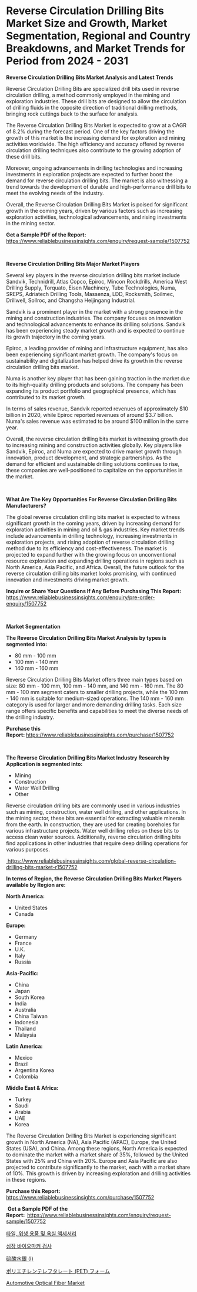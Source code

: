 <p><h1>Reverse Circulation Drilling Bits Market Size and Growth, Market Segmentation, Regional and Country Breakdowns, and Market Trends for Period from 2024 -  2031</h1></p><p><strong>Reverse Circulation Drilling Bits Market Analysis and Latest Trends</strong></p>
<p><p>Reverse Circulation Drilling Bits are specialized drill bits used in reverse circulation drilling, a method commonly employed in the mining and exploration industries. These drill bits are designed to allow the circulation of drilling fluids in the opposite direction of traditional drilling methods, bringing rock cuttings back to the surface for analysis.</p><p>The Reverse Circulation Drilling Bits Market is expected to grow at a CAGR of 8.2% during the forecast period. One of the key factors driving the growth of this market is the increasing demand for exploration and mining activities worldwide. The high efficiency and accuracy offered by reverse circulation drilling techniques also contribute to the growing adoption of these drill bits.</p><p>Moreover, ongoing advancements in drilling technologies and increasing investments in exploration projects are expected to further boost the demand for reverse circulation drilling bits. The market is also witnessing a trend towards the development of durable and high-performance drill bits to meet the evolving needs of the industry.</p><p>Overall, the Reverse Circulation Drilling Bits Market is poised for significant growth in the coming years, driven by various factors such as increasing exploration activities, technological advancements, and rising investments in the mining sector.</p></p>
<p><strong>Get a Sample PDF of the Report:&nbsp;</strong> <a href="https://www.reliablebusinessinsights.com/enquiry/request-sample/1507752">https://www.reliablebusinessinsights.com/enquiry/request-sample/1507752</a></p>
<p>&nbsp;</p>
<p><strong>Reverse Circulation Drilling Bits Major Market Players</strong></p>
<p><p>Several key players in the reverse circulation drilling bits market include Sandvik, Technidrill, Atlas Copco, Epiroc, Mincon Rockdrills, America West Drilling Supply, Torquato, Eisen Machinery, Tube Technologies, Numa, SREPS, Adriatech Drilling Tools, Massenza, LDD, Rocksmith, Soilmec, Drillwell, Sollroc, and Changsha Heijingang Industrial.</p><p>Sandvik is a prominent player in the market with a strong presence in the mining and construction industries. The company focuses on innovation and technological advancements to enhance its drilling solutions. Sandvik has been experiencing steady market growth and is expected to continue its growth trajectory in the coming years.</p><p>Epiroc, a leading provider of mining and infrastructure equipment, has also been experiencing significant market growth. The company's focus on sustainability and digitalization has helped drive its growth in the reverse circulation drilling bits market.</p><p>Numa is another key player that has been gaining traction in the market due to its high-quality drilling products and solutions. The company has been expanding its product portfolio and geographical presence, which has contributed to its market growth.</p><p>In terms of sales revenue, Sandvik reported revenues of approximately $10 billion in 2020, while Epiroc reported revenues of around $3.7 billion. Numa's sales revenue was estimated to be around $100 million in the same year.</p><p>Overall, the reverse circulation drilling bits market is witnessing growth due to increasing mining and construction activities globally. Key players like Sandvik, Epiroc, and Numa are expected to drive market growth through innovation, product development, and strategic partnerships. As the demand for efficient and sustainable drilling solutions continues to rise, these companies are well-positioned to capitalize on the opportunities in the market.</p></p>
<p>&nbsp;</p>
<p><strong>What Are The Key Opportunities For Reverse Circulation Drilling Bits Manufacturers?</strong></p>
<p><p>The global reverse circulation drilling bits market is expected to witness significant growth in the coming years, driven by increasing demand for exploration activities in mining and oil & gas industries. Key market trends include advancements in drilling technology, increasing investments in exploration projects, and rising adoption of reverse circulation drilling method due to its efficiency and cost-effectiveness. The market is projected to expand further with the growing focus on unconventional resource exploration and expanding drilling operations in regions such as North America, Asia Pacific, and Africa. Overall, the future outlook for the reverse circulation drilling bits market looks promising, with continued innovation and investments driving market growth.</p></p>
<p><strong>Inquire or Share Your Questions If Any Before Purchasing This Report:</strong> <a href="https://www.reliablebusinessinsights.com/enquiry/pre-order-enquiry/1507752">https://www.reliablebusinessinsights.com/enquiry/pre-order-enquiry/1507752</a></p>
<p>&nbsp;</p>
<p><strong>Market Segmentation</strong></p>
<p><strong>The Reverse Circulation Drilling Bits Market Analysis by types is segmented into:</strong></p>
<p><ul><li>80 mm - 100 mm</li><li>100 mm - 140 mm</li><li>140 mm - 160 mm</li></ul></p>
<p><p>Reverse Circulation Drilling Bits Market offers three main types based on size: 80 mm - 100 mm, 100 mm - 140 mm, and 140 mm - 160 mm. The 80 mm - 100 mm segment caters to smaller drilling projects, while the 100 mm - 140 mm is suitable for medium-sized operations. The 140 mm - 160 mm category is used for larger and more demanding drilling tasks. Each size range offers specific benefits and capabilities to meet the diverse needs of the drilling industry.</p></p>
<p><strong>Purchase this Report:&nbsp;</strong><a href="https://www.reliablebusinessinsights.com/purchase/1507752">https://www.reliablebusinessinsights.com/purchase/1507752</a></p>
<p>&nbsp;</p>
<p><strong>The Reverse Circulation Drilling Bits Market Industry Research by Application is segmented into:</strong></p>
<p><ul><li>Mining</li><li>Construction</li><li>Water Well Drilling</li><li>Other</li></ul></p>
<p><p>Reverse circulation drilling bits are commonly used in various industries such as mining, construction, water well drilling, and other applications. In the mining sector, these bits are essential for extracting valuable minerals from the earth. In construction, they are used for creating boreholes for various infrastructure projects. Water well drilling relies on these bits to access clean water sources. Additionally, reverse circulation drilling bits find applications in other industries that require deep drilling operations for various purposes.</p></p>
<p><a href="https://www.reliablebusinessinsights.com/global-reverse-circulation-drilling-bits-market-r1507752">&nbsp;https://www.reliablebusinessinsights.com/global-reverse-circulation-drilling-bits-market-r1507752</a></p>
<p><strong>In terms of Region, the Reverse Circulation Drilling Bits Market Players available by Region are:</strong></p>
<p>
    <p> <strong> North America: </strong>
        <ul>
            <li>United States</li>
            <li>Canada</li>
        </ul>
        </p> 
    <p> <strong> Europe: </strong>
        <ul>
            <li>Germany</li>
            <li>France</li>
            <li>U.K.</li>
            <li>Italy</li>
            <li>Russia</li>
        </ul>
        </p> 
    <p> <strong> Asia-Pacific: </strong>
        <ul>
            <li>China</li>
            <li>Japan</li>
            <li>South Korea</li>
            <li>India</li>
            <li>Australia</li>
            <li>China Taiwan</li>
            <li>Indonesia</li>
            <li>Thailand</li>
            <li>Malaysia</li>
        </ul>
        </p> 
    <p> <strong> Latin America: </strong>
        <ul>
            <li>Mexico</li>
            <li>Brazil</li>
            <li>Argentina Korea</li>
            <li>Colombia</li>
        </ul>
        </p> 
    <p> <strong> Middle East & Africa: </strong>
        <ul>
            <li>Turkey</li>
            <li>Saudi</li>
            <li>Arabia</li>
            <li>UAE</li>
            <li>Korea</li>
        </ul>
    </p>
    </p>
<p><p>The Reverse Circulation Drilling Bits Market is experiencing significant growth in North America (NA), Asia Pacific (APAC), Europe, the United States (USA), and China. Among these regions, North America is expected to dominate the market with a market share of 35%, followed by the United States with 25% and China with 20%. Europe and Asia Pacific are also projected to contribute significantly to the market, each with a market share of 10%. This growth is driven by increasing exploration and drilling activities in these regions.</p></p>
<p><strong>Purchase this Report: </strong><a href="https://www.reliablebusinessinsights.com/purchase/1507752">https://www.reliablebusinessinsights.com/purchase/1507752</a></p>
<p>&nbsp;<strong>Get a Sample PDF of the Report:&nbsp;&nbsp;</strong><a href="https://www.reliablebusinessinsights.com/enquiry/request-sample/1507752">https://www.reliablebusinessinsights.com/enquiry/request-sample/1507752</a></p>
<p><strong></strong></p>
<p><p><a href="https://github.com/admichael111/Market-Research-Report-List-1/blob/main/957965383141.md">타일, 위생 용품 및 욕실 액세서리</a></p><p><a href="https://github.com/hook46569/Market-Research-Report-List-1/blob/main/309825083140.md">심장 바이오마커 검사</a></p><p><a href="https://github.com/Andrewones2023/Market-Research-Report-List-1/blob/main/681412293308.md">硫酸水銀 (I)</a></p><p><a href="https://github.com/ChloeConn27/Market-Research-Report-List-1/blob/main/144253293309.md">ポリエチレンテレフタレート (PET) フォーム</a></p><p><a href="https://github.com/lubmix/Market-Research-Report-List-2/blob/main/automotive-optical-fiber-market.md">Automotive Optical Fiber Market</a></p></p>